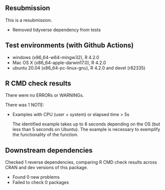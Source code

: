 ## Resubmission
This is a resubmission.

* Removed tidyverse dependency from tests

## Test environments (with Github Actions)

* windows (x86_64-w64-mingw32), R 4.2.0
* Mac OS X (x86_64-apple-darwin17.0), R 4.2.0
* ubuntu 20.04 (x86_64-pc-linux-gnu), R 4.2.0 and devel (r82335)

## R CMD check results
There were no ERRORs or WARNINGs.

There was 1 NOTE:
   
 * Examples with CPU (user + system) or elapsed time > 5s
   
   The identified example takes up to 8 seconds depending on the OS (but less than 5 seconds on Ubuntu).
   The example is necessary to exemplify the functionality of the function.

## Downstream dependencies
Checked 1 reverse dependencies, comparing R CMD check results across CRAN and dev versions of this package.

 * Found 0 new problems
 * Failed to check 0 packages
